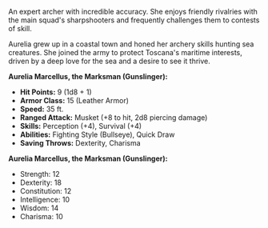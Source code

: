 An expert archer with incredible accuracy. She enjoys friendly rivalries with the main squad's sharpshooters and frequently challenges them to contests of skill.

Aurelia grew up in a coastal town and honed her archery skills hunting sea creatures. She joined the army to protect Toscana's maritime interests, driven by a deep love for the sea and a desire to see it thrive.

**Aurelia Marcellus, the Marksman (Gunslinger):**

- **Hit Points:** 9 (1d8 + 1)
- **Armor Class:** 15 (Leather Armor)
- **Speed:** 35 ft.
- **Ranged Attack:** Musket (+8 to hit, 2d8 piercing damage)
- **Skills:** Perception (+4), Survival (+4)
- **Abilities:** Fighting Style (Bullseye), Quick Draw
- **Saving Throws:** Dexterity, Charisma

**Aurelia Marcellus, the Marksman (Gunslinger):**

- Strength: 12
- Dexterity: 18
- Constitution: 12
- Intelligence: 10
- Wisdom: 14
- Charisma: 10